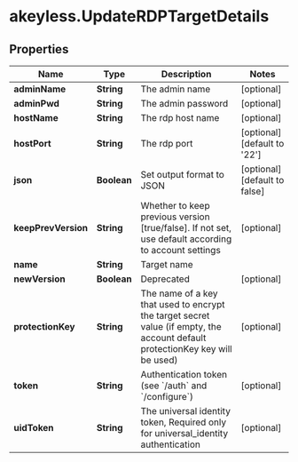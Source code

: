 # akeyless.UpdateRDPTargetDetails

## Properties

Name | Type | Description | Notes
------------ | ------------- | ------------- | -------------
**adminName** | **String** | The admin name | [optional] 
**adminPwd** | **String** | The admin password | [optional] 
**hostName** | **String** | The rdp host name | [optional] 
**hostPort** | **String** | The rdp port | [optional] [default to &#39;22&#39;]
**json** | **Boolean** | Set output format to JSON | [optional] [default to false]
**keepPrevVersion** | **String** | Whether to keep previous version [true/false]. If not set, use default according to account settings | [optional] 
**name** | **String** | Target name | 
**newVersion** | **Boolean** | Deprecated | [optional] 
**protectionKey** | **String** | The name of a key that used to encrypt the target secret value (if empty, the account default protectionKey key will be used) | [optional] 
**token** | **String** | Authentication token (see &#x60;/auth&#x60; and &#x60;/configure&#x60;) | [optional] 
**uidToken** | **String** | The universal identity token, Required only for universal_identity authentication | [optional] 


